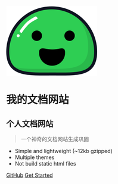 ![logo](icon.svg)

<!-- 背景图片
![](_media/bg.png)
 -->
<!-- 背景色
![color](#2f4253) -->

# 我的文档网站
## 个人文档网站
> 一个神奇的文档网站生成巩固

* Simple and lightweight (~12kb gzipped)
* Multiple themes
* Not build static html files

[GitHub](https://github.com/docsifyjs/docsify/)
[Get Started](README)
